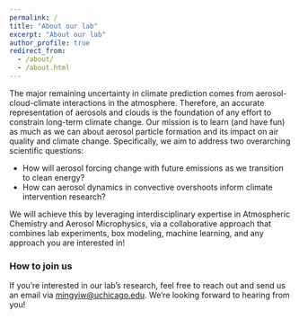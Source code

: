 ```yaml
---
permalink: /
title: "About our lab"
excerpt: "About our lab"
author_profile: true
redirect_from: 
  - /about/
  - /about.html
---
```


The major remaining uncertainty in climate prediction comes from aerosol-cloud-climate interactions in the atmosphere. Therefore, an accurate representation of aerosols and clouds is the foundation of any effort to constrain long-term climate change. Our mission is to learn (and have fun) as much as we can about aerosol particle formation and its impact on air quality and climate change. Specifically, we aim to address two overarching scientific questions: 

* How will aerosol forcing change with future emissions as we transition to clean energy?
* How can aerosol dynamics in convective overshoots inform climate intervention research?

We will achieve this by leveraging interdisciplinary expertise in Atmospheric Chemistry and Aerosol Microphysics, via a collaborative approach that combines lab experiments, box modeling, machine learning, and any approach you are interested in!


### How to join us
If you’re interested in our lab’s research, feel free to reach out and send us an email via [mingyiw@uchicago.edu](mailto:mingyiw@uchicago.edu). We’re looking forward to hearing from you!




